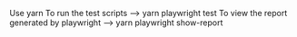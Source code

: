 Use yarn
To run the test scripts --> yarn playwright test
To view the report generated by playwright --> yarn playwright show-report
